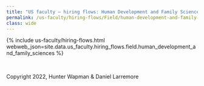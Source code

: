 ```yaml
---
title: "US faculty — hiring flows: Human Development and Family Sciences"
permalink: /us-faculty/hiring-flows/Field/human-development-and-family-sciences/
class: wide
---
```


{% include us-faculty/hiring-flows.html webweb_json=site.data.us_faculty.hiring_flows.field.human_development_and_family_sciences %}

<br>

Copyright 2022, Hunter Wapman & Daniel Larremore